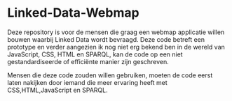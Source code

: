# Linked-Data-Webmap

Deze repository is voor de mensen die graag een webmap applicatie willen bouwen waarbij Linked Data wordt bevraagd. Deze code betreft een prototype en verder aangezien ik nog niet erg bekend ben in de wereld van JavaScript, CSS, HTML en SPARQL, kan de code op een niet gestandardiseerde of efficiënte manier zijn geschreven. 

Mensen die deze code zouden willen gebruiken, moeten de code eerst laten nakijken door iemand die meer ervaring heeft met CSS,HTML,JavaScript en SPARQL.
